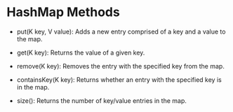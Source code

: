 # HashMap Methods

- put(K key, V value): Adds a new entry comprised of a key and a value to the map.

- get(K key): Returns the value of a given key.

- remove(K key): Removes the entry with the specified key from the map.

- containsKey(K key): Returns whether an entry with the specified key is in the map.

- size(): Returns the number of key/value entries in the map.
